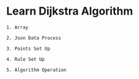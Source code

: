 # Learn Dijkstra Algorithm

```
1. Array 

2. Json Data Process

3. Points Set Up

4. Rule Set Up

5. Algorithm Operation

```